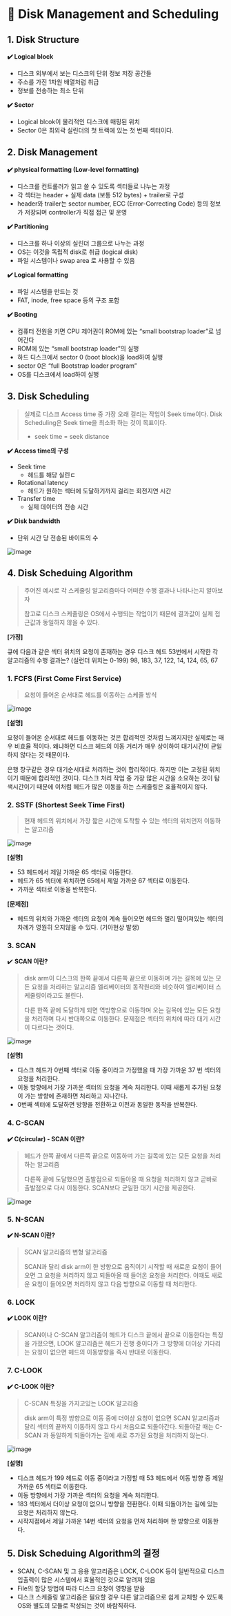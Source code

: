 # 💾 Disk Management and Scheduling

## 1. Disk Structure

**✔️ Logical block**

- 디스크 외부에서 보는 디스크의 단위 정보 저장 공간들
- 주소를 가진 1차원 배열처럼 취급
- 정보를 전송하는 최소 단위

**✔️ Sector**

- Logical blcok이 물리적인 디스크에 매핑된 위치
- Sector 0은 최외곽 실린더의 첫 트랙에 있는 첫 번째 섹터이다.

## 2. Disk Management

**✔️ physical formatting (Low-level formatting)**

- 디스크를 컨트롤러가 읽고 쓸 수 있도록 섹터들로 나누는 과정
- 각 섹터는 header + 실제 data (보통 512 bytes) + trailer로 구성
- header와 trailer는 sector number, ECC (Error-Correcting Code) 등의 정보가 저장되며 controller가 직접 접근 및 운영

**✔️ Partitioning**

- 디스크를 하나 이상의 실린더 그룹으로 나누는 과정
- OS는 이것을 독립적 disk로 취급 (logical disk)
- 파일 시스템이나 swap area 로 사용할 수 있음

**✔️ Logical formatting**

- 파일 시스템을 만드는 것
- FAT, inode, free space 등의 구조 포함

**✔️ Booting**

- 컴퓨터 전원을 키면 CPU 제어권이 ROM에 있는 “small bootstrap loader”로 넘어간다
- ROM에 있는 “small bootstrap loader”의 실행
- 하드 디스크에서 sector 0 (boot block)을 load하여 실행
- sector 0은 “full Bootstrap loader program”
- OS를 디스크에서 load하여 실행

 

## 3. Disk Scheduling

> 실제로 디스크 Access time 중 가장 오래 걸리는 작업이 Seek time이다. Disk Scheduling은 Seek time을 최소화 하는 것이 목표이다.
> 
> - seek time = seek distance

**✔️ Access time의 구성**

- Seek time
    - 헤드를 해당 실린ㄷ
- Rotational latency
    - 헤드가 원하는 섹터에 도달하기까지 걸리는 회전지연 시간
- Transfer time
    - 실제 데이터의 전송 시간

**✔️ Disk bandwidth**

- 단위 시간 당 전송된 바이트의 수

![image](https://user-images.githubusercontent.com/56028408/164122190-a5e65b02-377c-4196-8e62-3f50436880c9.png)

## 4. Disk Scheduing Algorithm

> 주어진 예시로 각 스케줄링 알고리즘마다 어떠한 수행 결과나 나타나는지 알아보자
> 
> 
> 참고로 디스크 스케줄링은 OS에서 수행되는 작업이기 때문에 결과값이 실제 접근값과 동일하지 않을 수 있다. 
> 

**[가정]**

큐에 다음과 같은 섹터 위치의 요청이 존재하는 경우 디스크 헤드 53번에서 시작한 각 알고리즘의 수행 결과는? (실런더 위치는 0-199) 98, 183, 37, 122, 14, 124, 65, 67

### 1. FCFS (First Come First Service)
> 요청이 들어온 순서대로 헤드를 이동하는 스케줄 방식

![image](https://user-images.githubusercontent.com/56028408/164122204-349fa0c2-2bd3-4305-8791-5dd8d7ab5a15.png)

**[설명]**

요청이 들어온 순서대로 헤드를 이동하는 것은 합리적인 것처럼 느껴지지만 실제로는 매우 비효율 적이다. 왜냐하면 디스크 헤드의 이동 거리가 매우 상이하여 대기시간이 균일하지 않다는 것 때문이다.

은행 창구같은 경우 대기순서대로 처리하는 것이 합리적이다. 하지만 이는 고정된 위치이기 때문에 합리적인 것이다.  디스크 처리 작업 중 가장 많은 시간을 소요하는 것이 탐색시간이기 때문에 이처럼 헤드가 많은 이동을 하는 스케줄링은 효율적이지 않다.

### 2. SSTF (Shortest Seek Time First)

> 현재 헤드의 위치에서 가장 짧은 시간에 도착할 수 있는 섹터의 위치먼저 이동하는 알고리즘
> 

![image](https://user-images.githubusercontent.com/56028408/164122216-52269674-a4a9-4d38-9686-2d0147d745e2.png)


**[설명]**

- 53 헤드에서 제일 가까운 65 섹터로 이동한다.
- 헤드가 65 섹터에 위치하면 65에서 제일 가까운 67 섹터로 이동한다.
- 가까운 섹터로 이동을 반복한다.

**[문제점]**

- 헤드의 위치와 가까운 섹터의 요청이 계속 들어오면 헤드와 멀리 떨어져있는 섹터의 차례가 영원히 오지않을 수 있다. (기아현상 발생)

### 3. SCAN

✔️ **SCAN 이란?**

> disk arm이 디스크의 한쪽 끝에서 다른쪽 끝으로 이동하며 가는 길목에 있는 모든 요청을 처리하는 알고리즘 엘리베이터의 동작원리와 비슷하여 엘리베이터 스케줄링이라고도 불린다.
> 
> 
> 다른 한쪽 끝에 도달하게 되면 역방향으로 이동하며 오는 길목에 있는 모든 요청을 처리하며 다시 반대쪽으로 이동한다.  문제점은 섹터의 위치에 따라 대기 시간이 다르다는 것이다.
> 

![image](https://user-images.githubusercontent.com/56028408/164122173-064269ee-7113-4598-b458-1f2914495e5f.png)

**[설명]**

- 디스크 헤드가 0번째 섹터로 이동 중이라고 가정했을 때 가장 가까운 37 번 섹터의 요청을 처리한다.
- 이동 방향에서 가장 가까운 섹터의 요청을 계속 처리한다. 이때 새롭게 추가된 요청이 가는 방향에 존재하면 처리하고 지나간다.
- 0번째 섹터에 도달하면 방향을 전환하고 이전과 동일한 동작을 반복한다.

### 4. C-SCAN

**✔️ C(circular) - SCAN 이란?**

> 헤드가 한쪽 끝에서 다른쪽  끝으로 이동하며 가는 길목에 있는 모든 요청을 처리하는 알고리즘
> 
> 
> 다른쪽 끝에 도달했으면 출발점으로 되돌아올 때 요청을 처리하지 않고 곧바로 출발점으로 다시 이동한다. SCAN보다 균일한 대기 시간을 제공한다.
> 

![image](https://user-images.githubusercontent.com/56028408/164122164-a13ec72a-02b9-41b3-af9c-b312d97a0480.png)

### 5. N-SCAN

**✔️ N-SCAN 이란?**

> SCAN 알고리즘의 변형 알고리즘
> 
> 
> SCAN과 달리 disk arm이 한 방향으로 움직이기 시작할 때 새로운 요청이 들어오면 그 요청을 처리하지 않고 되돌아올 때 들어온 요청을 처리한다. 이때도 새로운 요청이 들어오면 처리하지 않고 다음 방향으로 이동할 때 처리한다.
> 

### 6. LOCK

**✔️ LOOK 이란?**

> SCAN이나 C-SCAN 알고리즘이 헤드가 디스크 끝에서 끝으로 이동한다는 특징을 가졌으면, LOOK 알고리즘은 헤드가 진행 중이다가 그 방향에 더이상 기다리는 요청이 없으면 헤드의 이동방향을 즉시 반대로 이동한다.
> 

### 7. C-LOOK

**✔️ C-LOOK 이란?**

> C-SCAN 특징을 가지고있는 LOOK 알고리즘
> 
> 
> disk arm이 특정 방향으로 이동 중에 더이상 요청이 없으면 SCAN 알고리즘과 달리 섹터의 끝까지 이동하지 않고 다시 처음으로 되돌아간다. 되돌아갈 때는 C-SCAN 과 동일하게 되돌아가는 길에 새로 추가된 요청을 처리하지 않는다. 
> 


![image](https://user-images.githubusercontent.com/56028408/164122346-9dcbf669-aee9-4f8e-8d0e-945bb62a01a6.png)

**[설명]**

- 디스크 헤드가 199 헤드로 이동 중이라고 가정할 때 53 헤드에서 이동 방향 중 제일 가까운 65 섹터로 이동한다.
- 이동 방향에서 가장 가까운 섹터의 요청을 계속 처리한다.
- 183 섹터에서 더이상 요청이 없으니 방향을 전환한다. 이때 되돌아가는 길에 있는 요청은 처리하지 않는다.
- 시작지점에서 제일 가까운 14번 섹터의 요청을 먼저 처리하며 한 방향으로 이동한다.

## 5. Disk Scheduing Algorithm의 결정

- SCAN, C-SCAN 및 그 응용 알고리즘은 LOCK, C-LOOK 등이 일반적으로 디스크 입출력이 많은 시스템에서 효율적인 것으로 알려져 있음
- File의 할당 방법에 따라 디스크 요청이 영향을 받음
- 디스크 스케줄링 알고리즘은 필요할 경우 다른 알고리즘으로 쉽게 교체할 수 있도록 OS와 별도의 모듈로 작성되는 것이 바람직하다.


